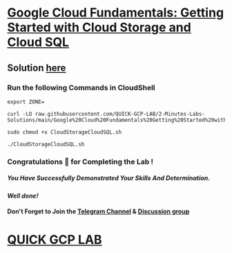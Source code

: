 # [Google Cloud Fundamentals: Getting Started with Cloud Storage and Cloud SQL ](https://www.cloudskillsboost.google/games/4770/labs/31090)

## Solution [here](https://youtu.be/eG52SUB-iVw)

### Run the following Commands in CloudShell
```
export ZONE=
```
```
curl -LO raw.githubusercontent.com/QUICK-GCP-LAB/2-Minutes-Labs-Solutions/main/Google%20Cloud%20Fundamentals%20Getting%20Started%20with%20Cloud%20Storage%20and%20Cloud%20SQL/CloudStorageCloudSQL.sh

sudo chmod +x CloudStorageCloudSQL.sh

./CloudStorageCloudSQL.sh
```
### Congratulations 🎉 for Completing the Lab !

##### *You Have Successfully Demonstrated Your Skills And Determination.*

#### *Well done!*

#### Don't Forget to Join the [Telegram Channel](https://t.me/QuickGcpLab) & [Discussion group](https://t.me/QuickGcpLabChats)

# [QUICK GCP LAB](https://www.youtube.com/@quickgcplab)
